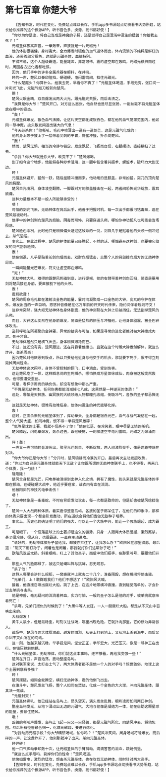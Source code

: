 # 第七百章 你楚大爷
        【告知书友，时代在变化，免费站点难以长存，手机app多书源站点切换看书大势所趋，站长给你推荐的这个换源APP，听书音色多、换源、找书都好使！】
       “你以为你是谁，将自己当成是神魔的子嗣，还是觉得自己是混沌中诞生的猛兽？你给我去死？！”
       元磁圣体拔高声音，一拳轰来，直接就是一片元磁光！
       他的体形很强健，身材高大，全力爆发时银色的血气透体而出，体内流淌的不纯粹是鲜红的血液，还带着部分银色，这就是元磁圣体，血统特别。
       不得不说，这个人超级霸道，能量雄浑，非常可怖，震的虚空都在轰鸣，元磁光横扫而过时，周围各方进化者都吃惊。
       因为，他们手中的许多金属兵器在颤抖，在共鸣。
       砰的一声，楚风以拳印阻挡，硬碰硬，电闪雷鸣间，挡住元磁光。
       “什么楚魔头？你算什么，给我去死，早看你不爽了！”元磁圣体喝道，手段无穷，张口间一片彩光飞出，元磁气如刀般斩向楚风。
       锵！
       楚风火眼金睛，双目爆发出两大火光，跟元磁光共振，而后击溃之。
       “我算是你大爷！”楚风开口，对方这么嚣张，他自然也是尽显张扬，一副丝毫不将元磁圣体放在眼中的姿态。
       “轰！”
       元磁圣体爆发，银色血气沸腾，让这片天空都化成银白色，都在他的血气笼罩范围内，他如同一尊神魔，披头散发间透出强大的气息！
       “今天必杀你！”他嘶吼，毛孔中喷薄出一道有一道剑芒，这是元磁气化成的！
       他的身上等于披上了一层带着尖刺的甲胄，野蛮冲撞，扑杀向楚风。
       “轰！”
       然而，楚风无惧，相当的冷静与镇定，发丝飘起，飞扬而自信，右腿摆动，直接横扫了过去。
       “杀我？你大爷就是你大爷，改变不了！”楚风爆喝。
       到了如今这个地步，他能将各种妙术活用，这一腿中包含着共振术、螺旋术，破坏力大到无边。
       砰！
       元磁圣体避开，猛然一跃，随后屈膝冲撞而来，他动用的是膝盖，非常凶猛，突兀的顶向楚风的胸膛。
       楚风目光凌冽，身体凌空翻腾，一脚跟对方的膝盖撞击在一起，两者间恐怖光华绽放，震耳欲聋。
       这种力量根本不是一般人所能够承受的！
       哧！
       可怕的剑光飞来，无劫神体在背后出手，他善于把握时机，每一次出手都很刁钻毒辣，选在楚风最被动时。
       他手中的神剑刺向楚风的后脑，阴毒而可怖，只要穿透头颅，哪怕你神功超凡也可能会当场殒落。
       楚风脸色冷冽，此时他只是稍微偏头避过这致命的一剑，剑锋几乎是贴着他的头颅一侧冲过去，杀气滔滔。
       事实上，在此过程中，楚风的护体能量已经腾起，不然的话，哪怕避开这神剑，也要被它散发的剑气割裂脸颊。
       轰！
       他在倒退，几乎是贴着长剑向后而去，双肘向后猛击，且整个人的背部撞向后方的无劫神体周尚。
       一瞬间能量光芒爆发，符文让虚空都在爆鸣。
       “死！”
       无劫神体大吼，难得的跟楚风死磕到底，进行硬撼，他的右臂带着神剑向回扫，简直是要用剑将楚风搂在身前，要直接割下他的头颅。
       轰！
       震耳欲聋！
       楚风的周身毛孔都在激射淡金色的能量，霎时间凝聚成一口金色的大钟，突兀的守护在体外，爆发出当的一声巨响，悠悠钟音像是在亿万年前的开天时代传来，隐约间伴着规则符文！
       这非常突然，强大如无劫神体也身体剧震，他的神剑斩在大钟上后被挡住，无法割掉楚风的头颅。
       而且，大钟这么突然在他身前爆发，简直是猛烈的挤压与冲撞他，让他身体剧震，被金色钟体攻击。
       盗引呼吸法所凝聚的金钟罩，异常的结实与可怕，如果是寻常的进化者绝对被大钟撞成肉泥，死于非命。
       无劫神体居然只是横飞出去，身体稍微踉跄而已。
       不过，这还没有完，楚风跟进，还在背靠着他撞击，且就在这个时候大钟轰然解体，就这么炸开，轰杀周尚！
       因为楚风对他厌恶到极点，所以只要给他近身与他交手的机会，那就要下死手，恨不得立刻毙掉周尚性命。
       无劫神体这次闷哼，身体不受控制的翻飞，口中淌血，受到伤害。
       这让楚风吃了一惊，这样瞬息间的生死搏杀，哪怕换成万星体徐成仙，肉身被这般突然轰中，也得要遭受重创。
       可是，看样子周尚的确负伤，却没有想象中那么严重。
       “不愧是无劫神体，任何伤害都能消减掉七八成，这果然是一种逆天的体质！”
       远处，哪怕是天神族、幽冥族的大统领级人物都瞳孔收缩，倒吸冷气，各族的圣子都忌惮无比。
       这就是无劫神体，很难有劫难临身，他体内诞生的神光能够化掉。
       轰！
       这时，正面杀来的元磁圣体到了，挥动拳头，全身都是银白光芒，血气与战气凝结在一起，整个人气势大盛，如同神魔，恨不得一拳将楚风轰碎！
       “低等星球的土著，我就不信杀不了你！”他在低语，在冷笑着，眼中尽是无情的杀机。
       楚风腾起，闪电拳爆发，轰杀过去，跟他硬撼，一刹那虚空中电闪雷鸣，元磁之力爆涌而出。
       砰！轰！
       一声又一声可怕的音浪传出，那里光芒刺目，不断绽放，两人间激烈交手，像是两尊神祇在对决。
       “你大爷你还是你大爷！”分开时，楚风镇静而冷漠的开口，最后再次主动发起攻势，道：“你以为自己是元磁圣体就能天下无敌？让你跟所谓的无劫神体联手上，也不够看，再来几个体质，我一勺烩！”
       隆隆隆！
       楚风全身都是光芒，闪电拳被演绎到出神入化之境，拥有了魔性，到头来就是元磁圣体的手都在颤动，在硬碰硬大战中，他近乎要痉挛，战衣内有血在流淌。
       他被阳间的神技闪电拳击伤！
       哧！
       无劫神体像是一条毒蛇，不时在背后发动攻击，每一次都是致命的，但是却也被楚风给挡住了。
       楚风一人大战两种体质，着实震惊整座岛屿，各族的圣子都呆住了，在他们的印象中，那样的体质只要出现一个都会引发轰动，所在道统会将他们当做无敌种子培养。
       事实上，历史也的确证明了他们的强大，可以让一个大族中兴，能让一个强族崛起，成为霸主。
       可是眼下，一个没落星球上的土著却是这么的强势，只身一人跟两大体质硬撼，激烈厮杀，甚至很冷静，很从容，也很霸道，一直在主动进攻。
       “说好的，无劫神体那孙子留给我，却被你拦住了，让我怎么办？”欧阳风在那里得瑟，最后道：“阴天下雨打孙子，闲着也是闲着，那我就打你们这帮孙子吧！”
       欧阳风说话太损，斜着眼睛，盯上了其他圣子，而后冲他们招手，在那里叫号，要跟他们开战。
       那些人气的脸都绿了，被这只蛤蟆叫阵与挑衅，忍无可忍。
       “杀了他！”
       这群人哪里会讲什么规矩，一窝蜂就冲上就去二十几个，准备围殴，想在瞬间将他击毙。
       “兄弟们，上！敢群殴我们？他们不想活了！”欧阳风大喊。
       接着，他直接召唤出腐烂大船，跳了上去，在这片地带横冲直撞，直到碰见落单的，才会扑过去单挑与击杀。
       他是神兽，毫无疑问的流淌着神血，实力可怕，一般的圣子怎么是他的对手，被单挑就意味着死亡！
       “杀啊，兄弟们报仇的时候到了！”大黑牛等人发狂，一人一艘腐烂大船，都是从不灭山中召唤出来的。
       大战爆发！
       黄牛人最小，但是最稳重，时刻关注战场，哪里出现危险，它就扑向那里，它的修为非常骇人。
       战场中，楚风与两大体质激战，越发的激烈，从天上打到地上，又从地上杀到海中，而后又杀回不灭山所在的岛屿。
       这一刻，他越来越沉稳，举手投足间，堂堂正正，拳印宏大，光芒压天，像是一尊神王在出行，在镇压魑魅魍魉。
       “什么元磁圣体，无劫神体，你们就这点本事吗，还不够看，再给我变强一些！”
       楚风在开口，声音浩荡，震动整座岛屿。
       这对联军来说，太打击士气了，两大体质者都不是他一个人的对手吗？惊世骇俗，地球上这个土著到底有多强？
       砰！
       楚风摆腿，如同金蛇腾空，横扫无劫神体，震的他倒飞出去。
       在激斗中，楚风发丝飞扬，整个人如同在焚烧，化成一个金色的大火球，冲向元磁圣体，跟其决一死战。
       “元磁封天！”
       元磁圣体嘶吼，他已经站在岛屿上，昂头望天，满头发丝乱舞，眼眸凌厉如同两口神剑。
       整座岛屿发光，从地下涌动出无边的元磁气，大地与他像是凝结为一体，他在借助这颗星球的能量，要锁住楚风。
       嗷！
       凶兽的嘶吼声爆发，岛屿上飞起一只又一只怪兽，都是元磁气所化，向楚风冲去，将他包围，然后所有怪兽融合归一，化成元磁鼎，要进行炼化。
       “对我动用元磁手段？你大爷精研场域，怕你吗？！”楚风冷笑间，周身场域符号爆发，而后砰的一声，让这鼎炸开了，他刹那就冲了出来，杀向元磁圣体。
       砰砰砰！
       他一口气挥动拳印数十次，让元磁圣体的手臂抖动，滴滴答答的淌血，踉跄倒退。
       “就这么点手段吗，毙掉你们的性命！”楚风喝道。
       他快如雷电，激烈的猛攻，想击杀元磁圣体，也在攻伐无劫神体，同时针对两大高手。
       【告知书友，时代在变化，免费站点难以长存，手机app多书源站点切换看书大势所趋，站长给你推荐的这个换源APP，听书音色多、换源、找书都好使！】